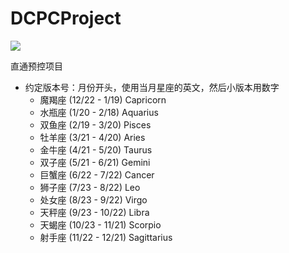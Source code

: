 # DCPCProject
![](https://img.shields.io/badge/version-12--Capricorn--1.0-oran.svg)

直通预控项目
+ 约定版本号：月份开头，使用当月星座的英文，然后小版本用数字
  + 魔羯座 (12/22 - 1/19) Capricorn
  + 水瓶座 (1/20 - 2/18) Aquarius
  + 双鱼座 (2/19 - 3/20) Pisces
  + 牡羊座 (3/21 - 4/20) Aries
  + 金牛座 (4/21 - 5/20) Taurus
  + 双子座 (5/21 - 6/21) Gemini
  + 巨蟹座 (6/22 - 7/22) Cancer
  + 狮子座 (7/23 - 8/22) Leo
  + 处女座 (8/23 - 9/22) Virgo
  + 天秤座 (9/23 - 10/22) Libra
  + 天蝎座 (10/23 - 11/21) Scorpio
  + 射手座 (11/22 - 12/21) Sagittarius
